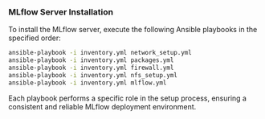 ### MLflow Server Installation

To install the MLflow server, execute the following Ansible playbooks in the specified order:

```bash
ansible-playbook -i inventory.yml network_setup.yml
ansible-playbook -i inventory.yml packages.yml
ansible-playbook -i inventory.yml firewall.yml
ansible-playbook -i inventory.yml nfs_setup.yml
ansible-playbook -i inventory.yml mlflow.yml
```

Each playbook performs a specific role in the setup process, ensuring a consistent and reliable MLflow deployment environment.
